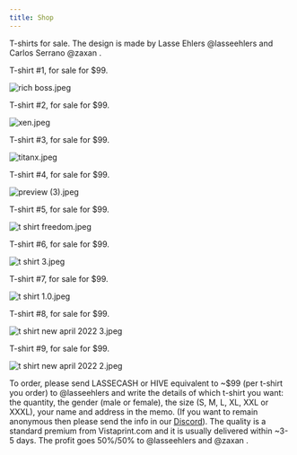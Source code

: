 ```yaml
---
title: Shop
---
```




T-shirts for sale. The design is made by Lasse Ehlers @lasseehlers and Carlos Serrano @zaxan . 

T-shirt #1, for sale for $99.

![rich boss.jpeg](https://images.hive.blog/DQmPX7Z7qsXetkgqSmGUkMszAgErf1cnpChahxu2ecvVmyQ/rich%20boss.jpeg)

T-shirt #2, for sale for $99.

![xen.jpeg](https://files.peakd.com/file/peakd-hive/lasseehlers/AJkVibMqXJEQWLiXXPwuKhF2Sg3W4KQ657EANPP1XJpNY2puf7JSzShxq3utjL6.jpeg)

T-shirt #3, for sale for $99.

![titanx.jpeg](https://files.peakd.com/file/peakd-hive/lasseehlers/AJmvw7PcE6JSJvoHiFD9GZ649qffAT5p4YXkSrtUPWA4WYkNUcpzQAQKEF4ARKd.jpeg)

T-shirt #4, for sale for $99.

![preview (3).jpeg](https://files.peakd.com/file/peakd-hive/lasseehlers/AK59k4ZPHGjhDTLzyLfsBKPMaUvCvBSFy3qNQaf71KK4X5Qor6J1MNCTmbq1b6A.jpeg)

T-shirt #5, for sale for $99.

![t shirt freedom.jpeg](https://files.peakd.com/file/peakd-hive/lasseehlers/AK59kjbPXYbCjYAkDqTh4u6UGX26YX3XgzDgeTE53fg18Muc6FSE7GHKpNw44mR.jpeg)

T-shirt #6, for sale for $99.

![t shirt 3.jpeg](https://files.peakd.com/file/peakd-hive/lasseehlers/AK2HHTPiMgMFLFAjWyuuX3J3b9uAwwfmmC8MzatBEPbf219Jq5BnERZqpcMH4iZ.jpeg)

T-shirt #7, for sale for $99.

![t shirt 1.0.jpeg](https://files.peakd.com/file/peakd-hive/lasseehlers/AK6ayhodHbooRTZP3HBoh2yTAEyDCgFMDbQrxddQVMxrWU4hzgsx9KbJvExvd4E.jpeg)

T-shirt #8, for sale for $99.

![t shirt new april 2022 3.jpeg](https://images.hive.blog/DQmRAEaDizkWnwMx4eu1xQomgq3n9hxJek73nKxeiDDo9Vd/t%20shirt%20new%20april%202022%20-3.jpeg)

T-shirt #9, for sale for $99.

![t shirt new april 2022 2.jpeg](https://images.hive.blog/DQmY9JXJWUXmCMCt7NBjhdmidaKRCP7eHMCJMKK3hRPqysB/t%20shirt%20new%20april%202022%20-2.jpeg)

To order, please send LASSECASH or HIVE equivalent to ~$99 (per t-shirt you order) to @lasseehlers and write the details of which t-shirt you want: the quantity, the gender (male or female), the size (S, M, L, XL, XXL or XXXL), your name and address in the memo. (If you want to remain anonymous then please send the info in our [Discord](https://discord.gg/5JW2w9t)). The quality is a standard premium from Vistaprint.com and it is usually delivered within ~3-5 days. The profit goes 50%/50% to @lasseehlers and @zaxan . 
